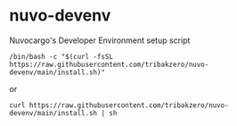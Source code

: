 # nuvo-devenv

Nuvocargo's Developer Environment setup script

```
/bin/bash -c "$(curl -fsSL https://raw.githubusercontent.com/tribakzero/nuvo-devenv/main/install.sh)"
```

or

```
curl https://raw.githubusercontent.com/tribakzero/nuvo-devenv/main/install.sh | sh
```
